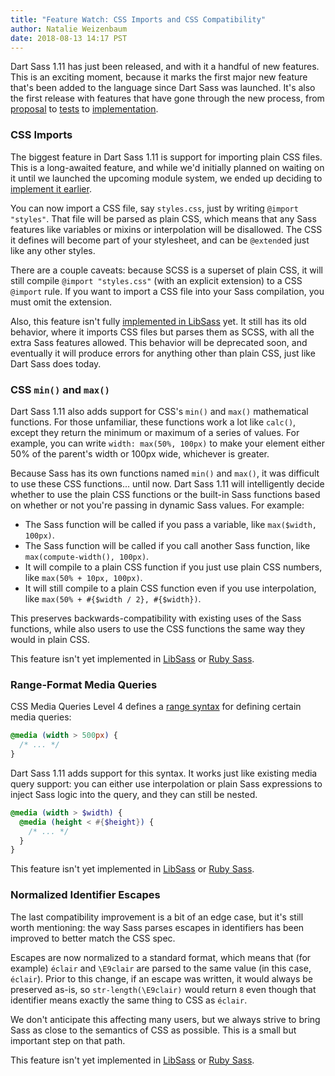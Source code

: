 ```yaml
---
title: "Feature Watch: CSS Imports and CSS Compatibility"
author: Natalie Weizenbaum
date: 2018-08-13 14:17 PST
---
```


Dart Sass 1.11 has just been released, and with it a handful of new features.
This is an exciting moment, because it marks the first major new feature that's
been added to the language since Dart Sass was launched. It's also the first
release with features that have gone through the new process, from
[proposal](https://github.com/sass/language/blob/main/accepted/css-imports.md)
to [tests](https://github.com/sass/sass-spec/pull/1277) to
[implementation](https://github.com/sass/dart-sass/pull/436).

### CSS Imports

The biggest feature in Dart Sass 1.11 is support for importing plain CSS files.
This is a long-awaited feature, and while we'd initially planned on waiting on
it until we launched the upcoming module system, we ended up deciding to
[implement it earlier](/blog/request-for-commentsimporting-css-files).

You can now import a CSS file, say `styles.css`, just by writing `@import
"styles"`. That file will be parsed as plain CSS, which means that any Sass
features like variables or mixins or interpolation will be disallowed. The CSS
it defines will become part of your stylesheet, and can be `@extend`ed just like
any other styles.

There are a couple caveats: because SCSS is a superset of plain CSS, it will
still compile `@import "styles.css"` (with an explicit extension) to a CSS
`@import` rule. If you want to import a CSS file into your Sass compilation, you
must omit the extension.

Also, this feature isn't fully [implemented in
LibSass](https://github.com/sass/libsass/issues/2699) yet. It still has its old
behavior, where it imports CSS files but parses them as SCSS, with all the extra
Sass features allowed. This behavior will be deprecated soon, and eventually it
will produce errors for anything other than plain CSS, just like Dart Sass does
today.

### CSS `min()` and `max()`

Dart Sass 1.11 also adds support for CSS's `min()` and `max()` mathematical
functions. For those unfamiliar, these functions work a lot like `calc()`,
except they return the minimum or maximum of a series of values. For example,
you can write `width: max(50%, 100px)` to make your element either 50% of the
parent's width or 100px wide, whichever is greater.

Because Sass has its own functions named `min()` and `max()`, it was difficult
to use these CSS functions... until now. Dart Sass 1.11 will intelligently
decide whether to use the plain CSS functions or the built-in Sass functions
based on whether or not you're passing in dynamic Sass values. For example:

* The Sass function will be called if you pass a variable, like `max($width,
  100px)`.
* The Sass function will be called if you call another Sass function, like
  `max(compute-width(), 100px)`.
* It will compile to a plain CSS function if you just use plain CSS numbers,
  like `max(50% + 10px, 100px)`.
* It will still compile to a plain CSS function even if you use interpolation,
  like `max(50% + #{$width / 2}, #{$width})`.

This preserves backwards-compatibility with existing uses of the Sass functions,
while also users to use the CSS functions the same way they would in plain CSS.

This feature isn't yet implemented in
[LibSass](https://github.com/sass/libsass/issues/2701) or [Ruby
Sass](https://github.com/sass/ruby-sass/issues/77).

### Range-Format Media Queries

CSS Media Queries Level 4 defines a [range
syntax](https://www.w3.org/TR/mediaqueries-4/#mq-range-context) for defining
certain media queries:

```css
@media (width > 500px) {
  /* ... */
}
```

Dart Sass 1.11 adds support for this syntax. It works just like existing media
query support: you can either use interpolation or plain Sass expressions to
inject Sass logic into the query, and they can still be nested.

```scss
@media (width > $width) {
  @media (height < #{$height}) {
    /* ... */
  }
}
```

This feature isn't yet implemented in
[LibSass](https://github.com/sass/libsass/issues/2698) or [Ruby
Sass](https://github.com/sass/ruby-sass/issues/75).

### Normalized Identifier Escapes

The last compatibility improvement is a bit of an edge case, but it's still
worth mentioning: the way Sass parses escapes in identifiers has been improved
to better match the CSS spec.

Escapes are now normalized to a standard format, which means that (for example)
`éclair` and `\E9clair` are parsed to the same value (in this case, `éclair`).
Prior to this change, if an escape was written, it would always be preserved
as-is, so `str-length(\E9clair)` would return `8` even though that identifier
means exactly the same thing to CSS as `éclair`.

We don't anticipate this affecting many users, but we always strive to bring
Sass as close to the semantics of CSS as possible. This is a small but important
step on that path.

This feature isn't yet implemented in
[LibSass](https://github.com/sass/libsass/issues/2700) or [Ruby
Sass](https://github.com/sass/ruby-sass/issues/76).

